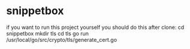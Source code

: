 # snippetbox
if you want to run this project yourself you should do this after clone:
    cd snippetbox
    mkdir tls
    cd tls 
    go run /usr/local/go/src/crypto/tls/generate_cert.go

